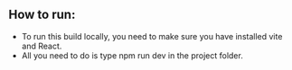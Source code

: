 ## How to run:
- To run this build locally, you need to make sure you have installed vite and React.
- All you need to do is type npm run dev in the project folder.
